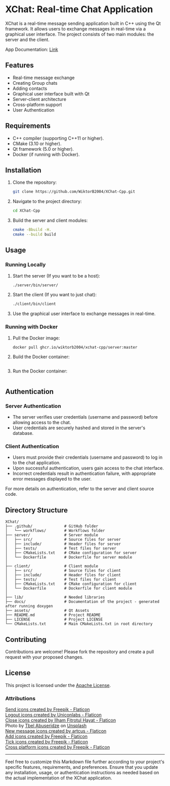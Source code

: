 # XChat: Real-time Chat Application

XChat is a real-time message sending application built in C++ using the Qt framework. It allows users to exchange messages in real-time via a graphical user interface. The project consists of two main modules: the server and the client.

App Documentation: [Link](https://wiktorb2004.github.io/XChat-Cpp/)

## Features

- Real-time message exchange
- Creating Group chats
- Adding contacts
- Graphical user interface built with Qt
- Server-client architecture
- Cross-platform support
- User Authentication

## Requirements

- C++ compiler (supporting C++11 or higher).
- CMake (3.10 or higher).
- Qt framework (5.0 or higher).
- Docker (if running with Docker).

## Installation

1. Clone the repository:

   ```bash
   git clone https://github.com/WiktorB2004/XChat-Cpp.git
   ```

2. Navigate to the project directory:

   ```bash
   cd XChat-Cpp
   ```

3. Build the server and client modules:

   ```bash
   cmake -Bbuild -H.
   cmake --build build
   ```

## Usage

### Running Locally

1. Start the server (If you want to be a host):

   ```bash
   ./server/bin/server/
   ```

2. Start the client (If you want to just chat):

   ```bash
   ./client/bin/client
   ```

3. Use the graphical user interface to exchange messages in real-time.

### Running with Docker

1. Pull the Docker image:

   ```bash
   docker pull ghcr.io/wiktorb2004/xchat-cpp/server:master
   ```

2. Build the Docker container:

   ```bash

   ```

3. Run the Docker container:

   ```bash

   ```

## Authentication

### Server Authentication

- The server verifies user credentials (username and password) before allowing access to the chat.
- User credentials are securely hashed and stored in the server's database.

### Client Authentication

- Users must provide their credentials (username and password) to log in to the chat application.
- Upon successful authentication, users gain access to the chat interface.
- Incorrect credentials result in authentication failure, with appropriate error messages displayed to the user.

For more details on authentication, refer to the server and client source code.

## Directory Structure

```
XChat/
├── .github/              # GitHub folder
│   └── workflows/        # Workflows folder
├── server/               # Server module
│   ├── src/              # Source files for server
│   ├── include/          # Header files for server
│   ├── tests/            # Test files for server
│   ├── CMakeLists.txt    # CMake configuration for server
│   └── Dockerfile        # Dockerfile for server module
│
├── client/               # Client module
│   ├── src/              # Source files for client
│   ├── include/          # Header files for client
│   ├── tests/            # Test files for client
│   ├── CMakeLists.txt    # CMake configuration for client
│   └── Dockerfile        # Dockerfile for client module
│
├── lib/                  # Needed libraries
├── docs/                 # Documentation of the project - generated after running doxygen
├── assets/               # Qt Assets
├── README.md             # Project README
├── LICENSE               # Project LICENSE
└── CMakeLists.txt        # Main CMakeLists.txt in root directory
```

## Contributing

Contributions are welcome! Please fork the repository and create a pull request with your proposed changes.

## License

This project is licensed under the [Apache License](LICENSE).

### Attributions

<a href="https://www.flaticon.com/free-icons/send" title="send icons">Send icons created by Freepik - Flaticon</a> <br>
<a href="https://www.flaticon.com/free-icons/logout" title="logout icons">Logout icons created by Uniconlabs - Flaticon</a> <br>
<a href="https://www.flaticon.com/free-icons/close" title="close icons">Close icons created by Ilham Fitrotul Hayat - Flaticon</a> <br>
Photo by <a href="https://unsplash.com/@tbelabuseridze?utm_content=creditCopyText&utm_medium=referral&utm_source=unsplash">Tbel Abuseridze</a> on <a href="https://unsplash.com/photos/mountain-ranges-9OpS7JDaTBw?utm_content=creditCopyText&utm_medium=referral&utm_source=unsplash">Unsplash</a> <br>
<a href="https://www.flaticon.com/free-icons/new-message" title="new message icons">New message icons created by artcus - Flaticon</a> <br>
<a href="https://www.flaticon.com/free-icons/add" title="add icons">Add icons created by Freepik - Flaticon</a> <br>
<a href="https://www.flaticon.com/free-icons/tick" title="tick icons">Tick icons created by Freepik - Flaticon</a> <br>
<a href="https://www.flaticon.com/free-icons/cross-platform" title="cross platform icons">Cross platform icons created by Freepik - Flaticon</a>

<hr>

Feel free to customize this Markdown file further according to your project's specific features, requirements, and preferences. Ensure that you update any installation, usage, or authentication instructions as needed based on the actual implementation of the XChat application.
